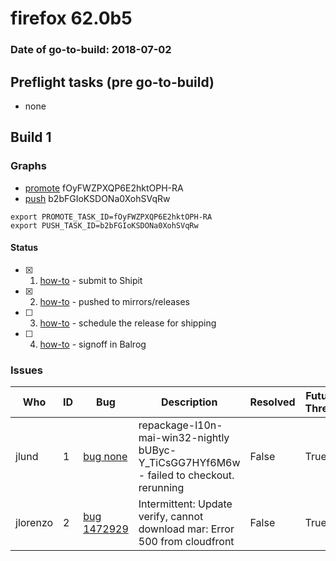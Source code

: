 # firefox 62.0b5

### Date of go-to-build: 2018-07-02

## Preflight tasks (pre go-to-build)
- none

## Build 1  

### Graphs
* [promote](https://tools.taskcluster.net/push-inspector/#/fOyFWZPXQP6E2hktOPH-RA) fOyFWZPXQP6E2hktOPH-RA
* [push](https://tools.taskcluster.net/push-inspector/#/b2bFGIoKSDONa0XohSVqRw) b2bFGIoKSDONa0XohSVqRw
```
export PROMOTE_TASK_ID=fOyFWZPXQP6E2hktOPH-RA
export PUSH_TASK_ID=b2bFGIoKSDONa0XohSVqRw
```


#### Status
- [x] 1.  [how-to](https://wiki.mozilla.org/Release:Release_Automation_on_Mercurial:Starting_a_Release#Submit_to_Ship_It)  - submit to Shipit
- [x] 2.  [how-to](https://github.com/mozilla-releng/releasewarrior-2.0/blob/master/docs/release-promotion/desktop/howto.md#push-artifacts-to-releases-directory)  - pushed to mirrors/releases
- [ ] 3.  [how-to](https://github.com/mozilla-releng/releasewarrior-2.0/blob/master/docs/release-promotion/desktop/howto.md#ship-the-release)  - schedule the release for shipping
- [ ] 4.  [how-to](https://github.com/mozilla-releng/releasewarrior-2.0/blob/master/docs/release-promotion/desktop/howto.md#obtain-sign-offs-for-changes)  - signoff in Balrog

### Issues
| Who                 | ID               | Bug                                                                 | Description                | Resolved                | Future Threat                |
| ------------------- | ---------------- | ------------------------------------------------------------------- | -------------------------- | ----------------------- | ---------------------------- |
| jlund  | 1 | [bug none](https://bugzil.la/none)        | repackage-l10n-mai-win32-nightly bUByc-Y_TiCsGG7HYf6M6w - failed to checkout. rerunning | False | True |
| jlorenzo  | 2 | [bug 1472929](https://bugzil.la/1472929)        | Intermittent: Update verify, cannot download mar: Error 500 from cloudfront | False | True |

